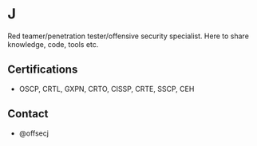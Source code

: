 <!---
offsecj/offsecj is a ✨ special ✨ repository because its `README.md` (this file) appears on your GitHub profile.
You can click the Preview link to take a look at your changes.
--->
# J

Red teamer/penetration tester/offensive security specialist. 
Here to share knowledge, code, tools etc.

## Certifications

- OSCP, CRTL, GXPN, CRTO, CISSP, CRTE, SSCP, CEH

## Contact

- @offsecj






